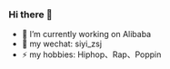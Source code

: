 ### Hi there 👋

<!--
**siyi98/siyi98** is a ✨ _special_ ✨ repository because its `README.md` (this file) appears on your GitHub profile.
[![chenshuai's github stats](https://github-readme-stats.vercel.app/api?username=chenshuai2144)](https://github.com/chenshuai2144)

Here are some ideas to get you started:

- 🔭 I’m currently working on ...
- 🌱 I’m currently learning ...
- 👯 I’m looking to collaborate on ...
- 🤔 I’m looking for help with ...
- 💬 Ask me about ...
- 📫 How to reach me: ...
- 😄 Pronouns: ...
- ⚡ Fun fact: ...
-->

- 🔭 I’m currently working on Alibaba
- 💬 my wechat: siyi_zsj
- ⚡ my hobbies: Hiphop、Rap、Poppin
